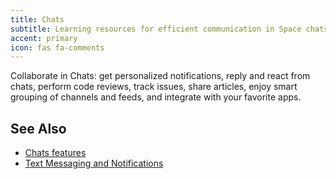 ```yaml
---
title: Chats
subtitle: Learning resources for efficient communication in Space chats.
accent: primary
icon: fas fa-comments
---
```


Collaborate in Chats: get personalized notifications, reply and react from chats, perform code reviews,
track issues, share articles, enjoy smart grouping of channels and feeds, and integrate with your favorite apps.

## See Also
- [Chats features](https://www.jetbrains.com/space/features/chats-and-documents.html)
- [Text Messaging and Notifications](https://www.jetbrains.com/help/space/chats.html)

